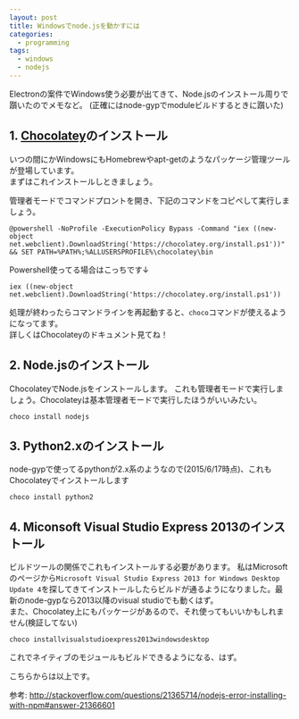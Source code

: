 ```yaml
---
layout: post
title: Windowsでnode.jsを動かすには
categories:
  - programming
tags:
  - windows
  - nodejs
---
```



Electronの案件でWindows使う必要が出てきて、Node.jsのインストール周りで躓いたのでメモなど。
(正確にはnode-gypでmoduleビルドするときに躓いた)

## 1. [Chocolatey](https://chocolatey.org/)のインストール

いつの間にかWindowsにもHomebrewやapt-getのようなパッケージ管理ツールが登場しています。  
まずはこれインストールしときましょう。

管理者モードでコマンドプロントを開き、下記のコマンドをコピペして実行しましょう。

```
@powershell -NoProfile -ExecutionPolicy Bypass -Command "iex ((new-object net.webclient).DownloadString('https://chocolatey.org/install.ps1'))" && SET PATH=%PATH%;%ALLUSERSPROFILE%\chocolatey\bin
```

Powershell使ってる場合はこっちです↓

```
iex ((new-object net.webclient).DownloadString('https://chocolatey.org/install.ps1'))
```

処理が終わったらコマンドラインを再起動すると、`choco`コマンドが使えるようになってます。  
詳しくはChocolateyのドキュメント見てね！


## 2. Node.jsのインストール

ChocolateyでNode.jsをインストールします。
これも管理者モードで実行しましょう。Chocolateyは基本管理者モードで実行したほうがいいみたい。

```
choco install nodejs
```

## 3. Python2.xのインストール

node-gypで使ってるpythonが2.x系のようなので(2015/6/17時点)、これもChocolateyでインストールします

```
choco install python2
```

## 4. Miconsoft Visual Studio Express 2013のインストール 

ビルドツールの関係でこれもインストールする必要があります。
私はMicrosoftのページから`Microsoft Visual Studio Express 2013 for Windows Desktop Update 4`を探してきてインストールしたらビルドが通るようになりました。最新のnode-gypなら2013以降のvisual studioでも動くはず。  
また、Chocolatey上にもパッケージがあるので、それ使ってもいいかもしれません(検証してない)

```
choco installvisualstudioexpress2013windowsdesktop
```


これでネイティブのモジュールもビルドできるようになる、はず。  

こちらからは以上です。

参考: http://stackoverflow.com/questions/21365714/nodejs-error-installing-with-npm#answer-21366601
